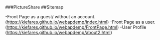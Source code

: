 ###PictureShare
##Sitemap

-Front Page as a guest/ without an account. (https://kiefares.github.io/webapdemp/index.html)
-Front Page as a user. (https://kiefares.github.io/webapdemp/FrontPage.html)
-User Profile (https://kiefares.github.io/webapdemp/about2.html)
